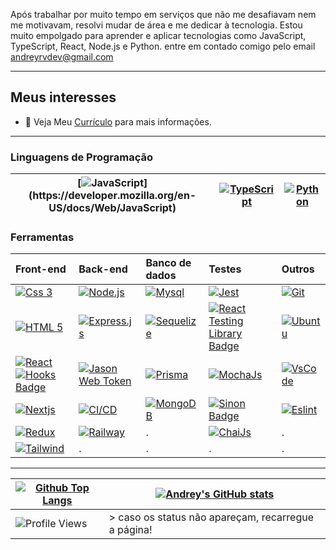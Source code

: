 <!--
# [![Typing SVG](https://readme-typing-svg.demolab.com?font=Indie+Flower&size=24&pause=1000&color=037B7B&background=FFFFFF00&vCenter=true&width=700&height=34&lines=%F0%9F%91%8B+Andrey+aqui+sou+Desenvolvedor+Web)](https://git.io/typing-svg)
-->
Após trabalhar por muito tempo em serviços que não me desafiavam nem me motivavam, resolvi mudar de área e me dedicar à tecnologia. Estou muito empolgado para aprender e aplicar tecnologias como JavaScript, TypeScript, React, Node.js e Python. entre em contado comigo pelo email andreyrvdev@gmail.com

---

## Meus interesses

<!--
 Meu [Recap 2022](https://music.youtube.com/playlist?list=LRYRuYKS84_mqoO9LG6h3jH4gtZKsd1L_lB6E&feature=share) aqui tem de tudo e mais um pouco. :star_struck:
- :books: Acesse os livros que estou lendo [aqui](https://www.skoob.com.br/usuario/9674399)
- :notes: Eu adoro música! Não importa o estilo, eu sempre encontro algo que me agrada e me anima. Rock, Kpop, Sertanejo, EDM... eu ouço de tudo um pouco e me divirto muito.
- :hourglass_flowing_sand: Meus hobbies atualmente são caminhada, escrever para meu [Blog](https://www.andreyrv.dev/blog).
-->

- :page_with_curl: Veja Meu [Currículo](https://www.andreyrv.dev/curriculum) para mais informações.

---

<!-- 
  # Modelo para imagem com link
  [![Foo]()]()
-->

### Linguagens de Programação 

|[![JavaScript](https://img.shields.io/badge/JavaScript-323330?style=for-the-badge&logo=javascript&logoColor=F7DF1E")](https://developer.mozilla.org/en-US/docs/Web/JavaScript) | [![TypeScript](https://img.shields.io/badge/TypeScript-007ACC?style=for-the-badge&logo=typescript&logoColor=white)](https://www.typescriptlang.org/pt/) | [![Python](https://img.shields.io/badge/Python-FFD43B?style=for-the-badge&logo=python&logoColor=blue)](https://www.python.org/) |
| :---: | :---: |:---: |

### Ferramentas

| Front-end | Back-end | Banco de dados | Testes | Outros |
| :--       | :---     | :---           | :---   | :---  |
| [![Css 3](https://img.shields.io/badge/CSS3-1572B6?style=for-the-badge&logo=css3&logoColor=white)](https://developer.mozilla.org/en-US/docs/Web/CSS) | [![Node.js](https://img.shields.io/badge/Node.js-339933?style=for-the-badge&logo=nodedotjs&logoColor=white)](https://nodejs.org) | [![Mysql](https://img.shields.io/badge/MySQL-005C84?style=for-the-badge&logo=mysql&logoColor=white)](https://www.mysql.com/) | [![Jest](https://img.shields.io/badge/Jest-C21325?style=for-the-badge&logo=jest&logoColor=white)](https://jestjs.io)  | [![Git](https://img.shields.io/badge/GIT-E44C30?style=for-the-badge&logo=git&logoColor=white)](https://git-scm.com/) |
| [![HTML 5](https://img.shields.io/badge/HTML5-E34F26?style=for-the-badge&logo=html5&logoColor=white)](https://developer.mozilla.org/en-US/docs/Web/HTML) | [![Express.js](https://img.shields.io/badge/Express.js-000000?style=for-the-badge&logo=express&logoColor=white)](https://expressjs.com) | [![Sequelize](https://img.shields.io/badge/Sequelize-52B0E7?style=for-the-badge&logo=Sequelize&logoColor=white)](https://sequelize.org/) | [![React Testing Library Badge](https://img.shields.io/badge/-RTL-%2320232a.svg?style=for-the-badge&logo=react&logoColor=%2361DAFB)](https://testing-library.com/) | [![Ubuntu](https://img.shields.io/badge/Ubuntu-E95420?style=for-the-badge&logo=ubuntu&logoColor=white)](https://ubuntu.com/) |
| [![React](https://img.shields.io/badge/React-20232A?style=for-the-badge&logo=react&logoColor=61DAFB)](https://reactjs.org/) [![Hooks Badge](https://img.shields.io/badge/-Hooks-%2320232a.svg?style=for-the-badge&logo=React&logoColor=%2361DAFB)](https://reactjs.org/docs/hooks-intro.html) | [![Jason Web Token](https://img.shields.io/badge/JWT-C235E6?style=for-the-badge&logo=JSON%20web%20tokens&logoColor=white)](https://jwt.io/) | [![Prisma]( https://img.shields.io/badge/Prisma-3982CE?style=for-the-badge&logo=Prisma&logoColor=white)](https://www.prisma.io/) | [![MochaJs](https://img.shields.io/badge/Mocha-8D6748?style=for-the-badge&logo=Mocha&logoColor=white)](https://mochajs.org) | [![VsCode](https://img.shields.io/badge/VSCode-0078D4?style=for-the-badge&logo=visual%20studio%20code&logoColor=white)](https://code.visualstudio.com/) |
| [![Nextjs](https://img.shields.io/badge/next.js-000000?style=for-the-badge&logo=nextdotjs&logoColor=white)](https://nextjs.org/) | [![CI/CD](https://img.shields.io/badge/GitHub_Actions-2088FF?style=for-the-badge&logo=github-actions&logoColor=white)](https://docs.github.com/pt/actions) | [![MongoDB](https://img.shields.io/badge/MongoDB-4EA94B?style=for-the-badge&logo=mongodb&logoColor=white)](https://www.mongodb.com/)| [![Sinon Badge](https://img.shields.io/badge/sinon.js-323330?style=for-the-badge&logo=sinon)](https://sinonjs.org/) | [![Eslint](https://img.shields.io/badge/eslint-3A33D1?style=for-the-badge&logo=eslint&logoColor=white)](https://eslint.org/) |
| [![Redux](https://img.shields.io/badge/Redux-593D88?style=for-the-badge&logo=redux&logoColor=white)](https://redux.js.org) | [![Railway](https://img.shields.io/badge/Railway-131415?style=for-the-badge&logo=railway&logoColor=white)](https://railway.app/) |.| [![ChaiJs](https://img.shields.io/badge/chai-A30701?style=for-the-badge&logo=chai&logoColor=white)](https://www.chaijs.com/) |.|
| [![Tailwind](https://img.shields.io/badge/Tailwind_CSS-38B2AC?style=for-the-badge&logo=tailwind-css&logoColor=white)](https://tailwindcss.com/) |.|.|.|.|

---

| [![Github Top Langs](https://github-readme-stats.vercel.app/api/top-langs/?username=Andreyrvs&layout=compact&theme=dracula&hide_border=True&line_height=20&PAT_1)](https://github.com/anuraghazra/github-readme-stats) | [![Andrey's GitHub stats](https://github-readme-stats.vercel.app/api?username=Andreyrvs&layout=compact&theme=dracula&show_icons=true&hide_border=True&line_height=20&PAT_1)](https://github.com/anuraghazra/github-readme-stats) |
| ----------- | ----------- |
|  ![Profile Views](https://komarev.com/ghpvc/?username=Andreyrvs&style=for-the-badge&color=037B7B) | > caso os status não apareçam, recarregue a página!

<!--
| [![GitHub Commits](http://github-profile-summary-cards.vercel.app/api/cards/productive-time?username=Andreyrvs&theme=dracula&utcOffset=-3)](https://github.com/vn7n24fzkq/github-profile-summary-cards) | [![GitHub Details](http://github-profile-summary-cards.vercel.app/api/cards/profile-details?username=Andreyrvs&theme=dracula)](https://github.com/vn7n24fzkq/github-profile-summary-cards) 
Readme stats by [anuraghazra](https://github.com/anuraghazra/github-readme-stats ":grin:") 
-->


